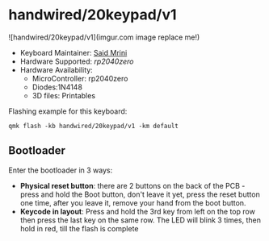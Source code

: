# handwired/20keypad/v1

![handwired/20keypad/v1](imgur.com image replace me!)

* Keyboard Maintainer: [Said Mrini](https://github.com/smrini)
* Hardware Supported: *rp2040zero*
* Hardware Availability:
    * MicroController: rp2040zero
    * Diodes:1N4148
    * 3D files: Printables
  
Flashing example for this keyboard:

    qmk flash -kb handwired/20keypad/v1 -km default


## Bootloader

Enter the bootloader in 3 ways:

* **Physical reset button**: there are 2 buttons on the back of the PCB - press and hold the Boot button, don't leave it yet, press the reset button one time, after you leave it, remove your hand from the boot button.
* **Keycode in layout**: Press and hold the 3rd key from left on the top row then press the last key on the same row. The LED will blink 3 times, then hold in red, till the flash is complete
